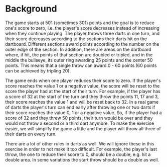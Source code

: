 # Background
The game starts at 501 (sometimes 301) points and the goal is to reduce one's score to zero, i.e. the player's score decreases instead of increasing when they continue playing. The player throws three darts in one turn, and their score decreases according to the sections their darts hit on the dartboard. Different sections award points according to the number on the outer edge of the section. In addition, there are areas on the dartboard where, if hit, the points of that section are doubled or tripled, and in the middle the bullseye, its outer ring awarding 25 points and the center 50 points. This means that a single throw can award 0 - 60 points (60 points can be achieved by tripling 20).

The game ends when one player reduces their score to zero. If the player's score reaches the value 1 or a negative value, the score will be reset to the score the player had at the start of their turn. For example, if the player has a score of 32 at the start of the turn and they throw the points 11, 17 and 3, their score reaches the value 1 and will be reset back to 32. In a real game of darts the player's turn can end early after throwing one or two darts if their score reaches the value 0, 1 or a negative value. So, if the player had a score of 32 and they threw 50 points, their turn would be over and they would not throw a second or a third dart anymore. To make the exercise easier, we will simplify the game a little and the player will throw all three of their darts on every turn.

There are a lot of other rules in darts as well. We will ignore these in this exercise in order to not make it too difficult. For example, the player's last throw, the one to reduce their score to 0, should be a double, e.g. hit a double area. In some variations the start throw should be a double as well.
